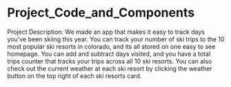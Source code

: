 # Project_Code_and_Components
Project Description: We made an app that makes it easy to track days you've been skiing this year. You can track your number of ski trips to the 10 most popular ski resorts in colorado, and its all stored on one easy to see homepage. You can add and subtract days visited, and you have a total trips counter that tracks your trips across all 10 ski resorts. You can also check out the current weather at each ski resort by clicking the weather button on the top right of each ski resorts card.

